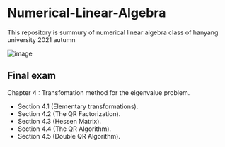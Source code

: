 # Numerical-Linear-Algebra
This repository is summury of numerical linear algebra class of hanyang university 2021 autumn 

![image](https://user-images.githubusercontent.com/42706777/141728740-2ded7de7-50d2-4649-bbad-5db28d79e766.png)

## Final exam  
Chapter 4 : Transfomation method for the eigenvalue problem.   
 - Section 4.1 (Elementary transformations).   
 - Section 4.2 (The QR Factorization).   
 - Section 4.3 (Hessen Matrix).   
 - Section 4.4 (The QR Algorithm).   
 - Section 4.5 (Double QR Algorithm). 
